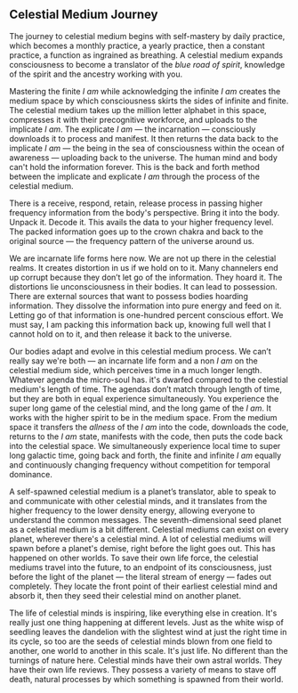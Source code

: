
## Celestial Medium Journey


The journey to celestial medium begins with self-mastery by daily practice,
which becomes a monthly practice,
a yearly practice,
then a constant practice,
a function as ingrained as breathing.
A celestial medium expands consciousness to become a translator of the *blue road of spirit*,
knowledge of the spirit and the ancestry working with you.


Mastering the finite *I am* while acknowledging the infinite *I am* creates the medium space by which consciousness skirts the sides of infinite and finite.
The celestial medium takes up the million letter alphabet in this space,
compresses it with their precognitive workforce,
and uploads to the implicate *I am*.
The explicate *I am*
&mdash;
the incarnation
&mdash;
consciously downloads it to process and manifest.
It then returns the data back to the implicate *I am*
&mdash;
the being in the sea of consciousness within the ocean of awareness
&mdash;
uploading back to the universe.
The human mind and body can't hold the information forever.
This is the back and forth method between the implicate and explicate *I am* through the process of the celestial medium.

There is a receive,
respond,
retain,
release process in passing higher frequency information from the body's perspective.
Bring it into the body.
Unpack it.
Decode it.
This avails the data to your higher frequency level.
The packed information goes up to the crown chakra and back to the original source
&mdash;
the frequency pattern of the universe around us.


We are incarnate life forms here now.
We are not up there in the celestial realms.
It creates distortion in us if we hold on to it.
Many channelers end up corrupt because they don’t let go of the information.
They hoard it.
The distortions lie unconsciousness in their bodies.
It can lead to possession.
There are external sources that want to possess bodies hoarding information.
They dissolve the information into pure energy and feed on it.
Letting go of that information is one-hundred percent conscious effort.
We must say,
I am packing this information back up,
knowing full well that I cannot hold on to it,
and then release it back to the universe.



Our bodies adapt and evolve in this celestial medium process.
We can’t really say we're both
&mdash;
an incarnate life form and a non *I am* on the celestial medium side,
which perceives time in a much longer length.
Whatever agenda the micro-soul has.
it's dwarfed compared to the celestial medium's length of time.
The agendas don’t match through length of time,
but they are both in equal experience simultaneously.
You experience the super long game of the celestial mind,
and the long game of the *I am*.
It works with the higher spirit to be in the medium space.
From the medium space it transfers the *allness* of the *I am* into the code,
downloads the code,
returns to the *I am* state,
manifests with the code,
then puts the code back into the celestial space.
We simultaneously experience local time to super long galactic time,
going back and forth,
the finite and infinite *I am* equally and continuously changing frequency without competition for temporal dominance.



A self-spawned celestial medium is a planet’s translator,
able to speak to and communicate with other celestial minds,
and it translates from the higher frequency to the lower density energy,
allowing everyone to understand the common messages.
The seventh-dimensional seed planet as a celestial medium is a bit different.
Celestial mediums can exist on every planet,
wherever there's a celestial mind.
A lot of celestial mediums will spawn before a planet's demise,
right before the light goes out.
This has happened on other worlds.
To save their own life force,
the celestial mediums travel into the future,
to an endpoint of its consciousness,
just before the light of the planet
&mdash;
the literal stream of energy
&mdash;
fades out completely.
They locate the front point of their earliest celestial mind and absorb it,
then they seed their celestial mind on another planet.

The life of celestial minds is inspiring,
like everything else in creation.
It's really just one thing happening at different levels.
Just as the white wisp of seedling leaves the dandelion with the slightest wind at just the right time in its cycle,
so too are the seeds of celestial minds blown from one field to another,
one world to another in this scale.
It's just life.
No different than the turnings of nature here.
Celestial minds have their own astral worlds.
They have their own life reviews.
They possess a variety of means to stave off death,
natural processes by which something is spawned from their world.
